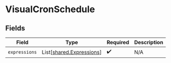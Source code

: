 # VisualCronSchedule


## Fields

| Field                                                          | Type                                                           | Required                                                       | Description                                                    |
| -------------------------------------------------------------- | -------------------------------------------------------------- | -------------------------------------------------------------- | -------------------------------------------------------------- |
| `expressions`                                                  | List[[shared.Expressions](../../models/shared/expressions.md)] | :heavy_check_mark:                                             | N/A                                                            |